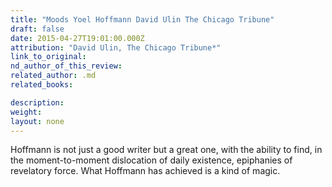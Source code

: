 ```yaml
---
title: "Moods Yoel Hoffmann David Ulin The Chicago Tribune"
draft: false
date: 2015-04-27T19:01:00.000Z
attribution: "David Ulin, The Chicago Tribune*"
link_to_original:
nd_author_of_this_review:
related_author: .md
related_books:

description:
weight:
layout: none
---
```

Hoffmann is not just a good writer but a great one, with the ability to find, in the moment-to-moment dislocation of daily existence, epiphanies of revelatory force. What Hoffmann has achieved is a kind of magic.
